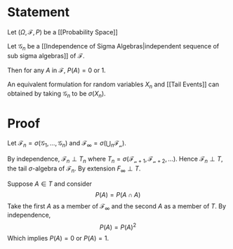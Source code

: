 # Statement

Let $(\Omega, \mathcal{F}, P)$ be a [[Probability Space]]

Let $\mathcal{G}_{n}$ be a [[Independence of Sigma Algebras|independent sequence of sub sigma algebras]] of $\mathcal{F}$.

Then for any $A$ in $\mathcal{F}$, $P(A) = 0$ or 1.

An equivalent formulation for random variables $X_{n}$ and [[Tail Events]] can obtained by taking $\mathcal{G}_{n}$ to be $\sigma(X_{n})$. 

# Proof

Let $\mathcal{F}_{n} = \sigma(\mathcal{G}_{1}, \dots, \mathcal{G}_{n})$ and $\mathcal{F}_{\infty} = \sigma(\bigcup_{n}\mathcal{F_{n}})$.

By independence, $\mathcal{F}_{n} \perp T_{n}$ where $T_{n}=\sigma(\mathcal{F_{n+1}}, \mathcal{F_{n+2}}, \dots)$. Hence $\mathcal{F}_{n} \perp T$, the tail $\sigma$-algebra of $\mathcal{F}_{n}$. By extension $F_{\infty} \perp T$.

Suppose $A \in T$ and consider
$$P(A) = P(A \cap A)$$
Take the first $A$ as a member of $\mathcal{F}_{\infty}$ and the second $A$ as a member of $T$. By independence,
$$
P(A) = P(A)^2 
$$
Which implies $P(A)= 0$ or $P(A) = 1$.